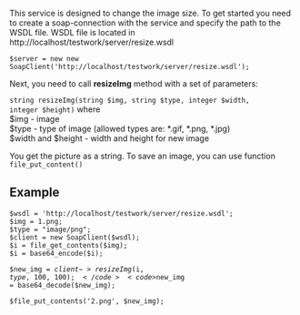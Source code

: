 This service is designed to change the image size.
To get started you need to create a soap-connection with the service and specify the path to the WSDL file. WSDL file is located in http://localhost/testwork/server/resize.wsdl

<code>$server = new new SoapClient('http://localhost/testwork/server/resize.wsdl');</code>

Next, you need to call <b>resizeImg</b> method with a set of parameters:

<code>string resizeImg(string $img, string $type, integer $width, integer $height)</code>
where<br>
$img - image<br>
$type - type of image (allowed types are: *.gif, *.png, *.jpg)<br>
$width and $height - width and height for new image<br>


You get the picture as a string. To save an image, you can use function <code>file_put_content()</code>

<h2>Example</h2>
<code>$wsdl = 'http://localhost/testwork/server/resize.wsdl';</code><br>
<code>$img = 1.png;</code><br>
<code>$type = "image/png";</code><br>
  <code>$client = new SoapClient($wsdl);</code><br>
 <code>$i = file_get_contents($img);</code><br>
  <code>$i = base64_encode($i);</code><br>
  
  <code>$new_img = $client->resizeImg($i, $type, 100, 100);</code>
  <code>$new_img = base64_decode($new_img);</code>
  
  <code>$file_put_contents('2.png', $new_img);</code>


